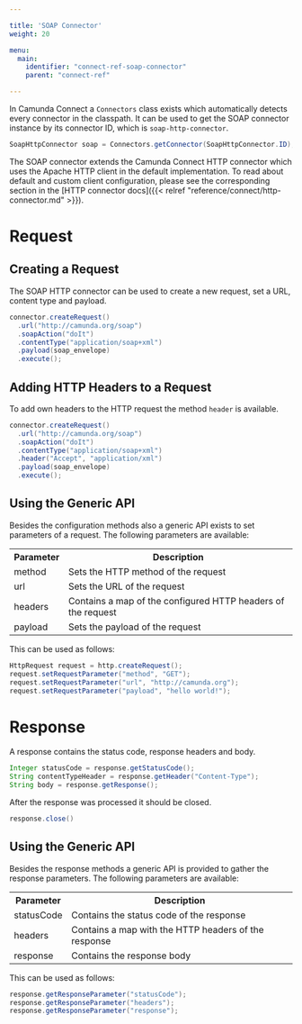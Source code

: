 ```yaml
---

title: 'SOAP Connector'
weight: 20

menu:
  main:
    identifier: "connect-ref-soap-connector"
    parent: "connect-ref"

---
```


In Camunda Connect a `Connectors` class exists which automatically detects
every connector in the classpath. It can be used to get the SOAP connector
instance by its connector ID, which is `soap-http-connector`.

```java
SoapHttpConnector soap = Connectors.getConnector(SoapHttpConnector.ID);
```

The SOAP connector extends the Camunda Connect HTTP connector which uses
the Apache HTTP client in the default implementation. To read about default and custom client configuration,
please see the corresponding section in the [HTTP connector docs]({{< relref "reference/connect/http-connector.md" >}}).


# Request

## Creating a Request

The SOAP HTTP connector can be used to create a new request, set a URL, content type
and payload.

```java
connector.createRequest()
  .url("http://camunda.org/soap")
  .soapAction("doIt")
  .contentType("application/soap+xml")
  .payload(soap_envelope)
  .execute();
```

## Adding HTTP Headers to a Request

To add own headers to the HTTP request the method `header` is
available.

```java
connector.createRequest()
  .url("http://camunda.org/soap")
  .soapAction("doIt")
  .contentType("application/soap+xml")
  .header("Accept", "application/xml")
  .payload(soap_envelope)
  .execute();
```

## Using the Generic API

Besides the configuration methods also a generic API exists to
set parameters of a request. The following parameters are
available:

<table class="table table-striped">
  <tr>
    <th>Parameter</th>
    <th>Description</th>
  </tr>
  <tr>
    <td>method</td>
    <td>Sets the HTTP method of the request</td>
  </tr>
  <tr>
    <td>url</td>
    <td>Sets the URL of the request</td>
  </tr>
  <tr>
    <td>headers</td>
    <td>Contains a map of the configured HTTP headers of the request</td>
  </tr>
  <tr>
    <td>payload</td>
    <td>Sets the payload of the request</td>
  </tr>
</table>

This can be used as follows:

```java
HttpRequest request = http.createRequest();
request.setRequestParameter("method", "GET");
request.setRequestParameter("url", "http://camunda.org");
request.setRequestParameter("payload", "hello world!");
```

# Response

A response contains the status code, response headers and body.

```java
Integer statusCode = response.getStatusCode();
String contentTypeHeader = response.getHeader("Content-Type");
String body = response.getResponse();
```

After the response was processed it should be closed.

```java
response.close()
```

## Using the Generic API

Besides the response methods a generic API is provided
to gather the response parameters. The following parameters
are available:

<table class="table table-striped">
  <tr>
    <th>Parameter</th>
    <th>Description</th>
  </tr>
  <tr>
    <td>statusCode</td>
    <td>Contains the status code of the response</td>
  </tr>
  <tr>
    <td>headers</td>
    <td>Contains a map with the HTTP headers of the response</td>
  </tr>
  <tr>
    <td>response</td>
    <td>Contains the response body</td>
  </tr>
</table>

This can be used as follows:

```java
response.getResponseParameter("statusCode");
response.getResponseParameter("headers");
response.getResponseParameter("response");
```
